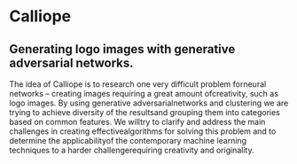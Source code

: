 # Calliope
## Generating logo images with generative adversarial networks.

The idea of Calliope is to research one very difficult problem forneural   networks   –   creating   images   requiring   a   great   amount   ofcreativity,   such   as   logo   images.   By   using   generative   adversarialnetworks and clustering we are trying to achieve diversity of the resultsand grouping them into categories based on common features. We willtry to clarify and address the main challenges in creating effectivealgorithms for solving this problem and to determine the applicabilityof the contemporary machine learning techniques to a harder challengerequiring creativity and originality.
